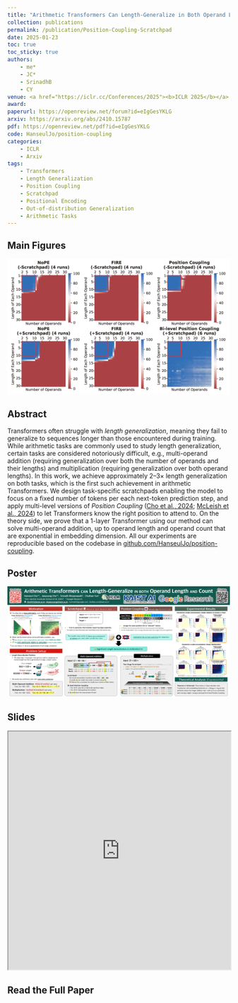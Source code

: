 ```yaml
---
title: "Arithmetic Transformers Can Length-Generalize in Both Operand Length and Count"
collection: publications
permalink: /publication/Position-Coupling-Scratchpad
date: 2025-01-23
toc: true
toc_sticky: true
authors:
    - me*
    - JC*
    - SrinadhB
    - CY
venue: <a href="https://iclr.cc/Conferences/2025"><b>ICLR 2025</b></a>
award: 
paperurl: https://openreview.net/forum?id=eIgGesYKLG
arxiv: https://arxiv.org/abs/2410.15787
pdf: https://openreview.net/pdf?id=eIgGesYKLG
code: HanseulJo/position-coupling
categories: 
    - ICLR
    - Arxiv
tags:
    - Transformers
    - Length Generalization
    - Position Coupling
    - Scratchpad
    - Positional Encoding
    - Out-of-distribution Generalization
    - Arithmetic Tasks
---
```

<!-- markdownlint-disable MD033 -->

## Main Figures

![Position_Coupling_Scratchpad](../assets/img/position-coupling-scratchpad/Poco_FIRE_NoPE_multiadd.png)
  
## Abstract

Transformers often struggle with *length generalization*, meaning they fail to generalize to sequences longer than those encountered during training. While arithmetic tasks are commonly used to study length generalization, certain tasks are considered notoriously difficult, e.g., multi-operand addition (requiring generalization over both the number of operands and their lengths) and multiplication (requiring generalization over both operand lengths). In this work, we achieve approximately 2–3× length generalization on both tasks, which is the first such achievement in arithmetic Transformers. We design task-specific scratchpads enabling the model to focus on a fixed number of tokens per each next-token prediction step, and apply multi-level versions of *Position Coupling* ([Cho et al., 2024](/publication/Position-Coupling.html); [McLeish et al., 2024](https://arxiv.org/abs/2405.17399)) to let Transformers know the right position to attend to. On the theory side, we prove that a 1-layer Transformer using our method can solve multi-operand addition, up to operand length and operand count that are exponential in embedding dimension. All our experiments are reproducible based on the codebase in [github.com/HanseulJo/position-coupling](https://github.com/HanseulJo/position-coupling).

## Poster

![Position_Coupling5](../assets/img/position-coupling-scratchpad/Poster_PoCo_ICLR2025.png)

## Slides

<iframe src="https://iclr.cc/media/iclr-2025/Slides/28933.pdf" width="960" height="540" style="max-width: 100%;"> </iframe>

## Read the Full Paper

<object data="{{ page.pdf }}" width="960" height="1000" type='application/pdf'></object>
